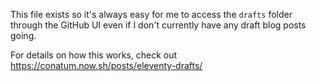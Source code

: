 This file exists so it's always easy for me to access the `drafts` folder through the GitHub UI even if I don't currently have any draft blog posts going.

For details on how this works, check out https://conatum.now.sh/posts/eleventy-drafts/
